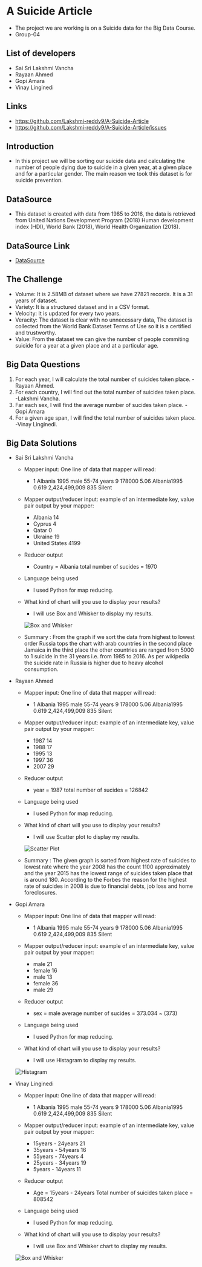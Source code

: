 # A Suicide Article
- The project we are working is on a Suicide data for the Big Data Course. 
- Group-04

## List of developers
- Sai Sri Lakshmi Vancha
- Rayaan Ahmed
- Gopi Amara
- Vinay Linginedi

## Links
- https://github.com/Lakshmi-reddy9/A-Suicide-Article
- https://github.com/Lakshmi-reddy9/A-Suicide-Article/issues

## Introduction
- In this project we will be sorting our suicide data and calculating the number of people dying due to suicide in a given year, at a given place and for a particular gender. The main reason we took this dataset is for suicide prevention.

## DataSource
- This dataset is created with data from 1985 to 2016, the data is retrieved from United Nations Development Program (2018) Human development index (HDI), World Bank (2018), World Health Organization (2018).

## DataSource Link

- [DataSource](https://www.kaggle.com/russellyates88/suicide-rates-overview-1985-to-2016)



## The Challenge
- Volume: It is 2.58MB of dataset where we have 27821 records. It is a 31 years of dataset.
- Variety: It is a structured dataset and in a CSV format.
- Velocity: It is updated for every two years.
- Veracity: The dataset is clear with no unnecessary data, The dataset is collected from the World Bank Dataset Terms of Use so it is a certified and trustworthy.
- Value: From the dataset we can give the number of people commiting suicide for a year at a given place and at a particular age.

## Big Data Questions
1. For each year, I will calculate the total number of suicides taken place. -Rayaan Ahmed.
2. For each country, I will find out the total number of suicides taken place. -Lakshmi Vancha.
3. Far each sex, I will find the average number of sucides taken place. -Gopi Amara
4. For a given age span, I will find the total number of suicides taken place. -Vinay Linginedi. 
 
## Big Data Solutions
- Sai Sri Lakshmi Vancha 
    - Mapper input: One line of data that mapper will read:
        - 1 Albania	1995	male	55-74 years	9	178000	5.06	Albania1995	0.619	2,424,499,009	835	Silent
        
    - Mapper output/reducer input: example of an intermediate key, value pair output by your mapper:
        - Albania 14
        - Cyprus 4
        - Qatar 0
        - Ukraine 19
        - United States 4199

    - Reducer output
        - Country = Albania total number of sucides = 1970

    - Language being used
        - I used Python for map reducing.

    - What kind of chart will you use to display your results?
        - I will use Box and Whisker to display my results.

        ![Box and Whisker](https://github.com/Lakshmi-reddy9/A-Suicide-Article/blob/master/images/total_suicides_by_country.png)
        
    - Summary : From the graph if we sort the data from highest to lowest order Russia tops the chart with arab countries in the second place Jamaica in the third place the other countries are ranged from 5000 to 1 suicide in the 31 years i.e. from 1985 to 2016. As per wikipedia the suicide rate in Russia is higher due to heavy alcohol consumption.
    
    
    
- Rayaan Ahmed 
    - Mapper input: One line of data that mapper will read:
        - 1 Albania	1995	male	55-74 years	9	178000	5.06	Albania1995	0.619	2,424,499,009	835	Silent
        
    - Mapper output/reducer input: example of an intermediate key, value pair output by your mapper:
        - 1987 14
        - 1988 17
        - 1995 13
        - 1997 36
        - 2007 29

    - Reducer output
        - year = 1987 total number of sucides = 126842

    - Language being used
        - I used Python for map reducing.

    - What kind of chart will you use to display your results?
        - I will use Scatter plot to display my results.
        

        ![Scatter Plot](https://github.com/Lakshmi-reddy9/A-Suicide-Article/blob/master/images/total_suicides_by_year.png)
        
     - Summary : The given graph is sorted from highest rate of suicides to lowest rate where the year 2008 has the count 1100 approximately and the year 2015 has the lowest range of suicides taken place that is around 180. According to the Forbes the reason for the highest rate of suicides in 2008 is due to financial debts, job loss and home foreclosures.

- Gopi Amara 
    - Mapper input: One line of data that mapper will read:
        - 1 Albania	1995	male	55-74 years	9	178000	5.06	Albania1995	0.619	2,424,499,009	835	Silent
        
    - Mapper output/reducer input: example of an intermediate key, value pair output by your mapper:
        - male 21
        - female 16
        - male 13
        - female 36
        - male 29

    - Reducer output
        - sex = male average number of sucides = 373.034 ~ (373)

    - Language being used
        - I used Python for map reducing.

    - What kind of chart will you use to display your results?
        - I will use Histagram to display my results.
     
     ![Histagram](https://github.com/Lakshmi-reddy9/A-Suicide-Article/blob/master/images/total_suicide_by_gender.png)
- Vinay Linginedi 
    - Mapper input: One line of data that mapper will read:
        - 1 Albania	1995	male	55-74 years	9	178000	5.06	Albania1995	0.619	2,424,499,009	835	Silent
        
    - Mapper output/reducer input: example of an intermediate key, value pair output by your mapper:
        - 15years - 24years 21
        - 35years - 54years 16
        - 55years - 74years 4
        - 25years - 34years 19
        - 5years - 14years 11
    - Reducer output
        - Age = 15years - 24years Total number of suicides taken place = 808542
    - Language being used
        - I used Python for map reducing.

    - What kind of chart will you use to display your results?
        - I will use Box and Whisker chart to display my results.

     ![Box and Whisker](https://github.com/Lakshmi-reddy9/A-Suicide-Article/blob/master/images/total_suicides_by_age.png)

